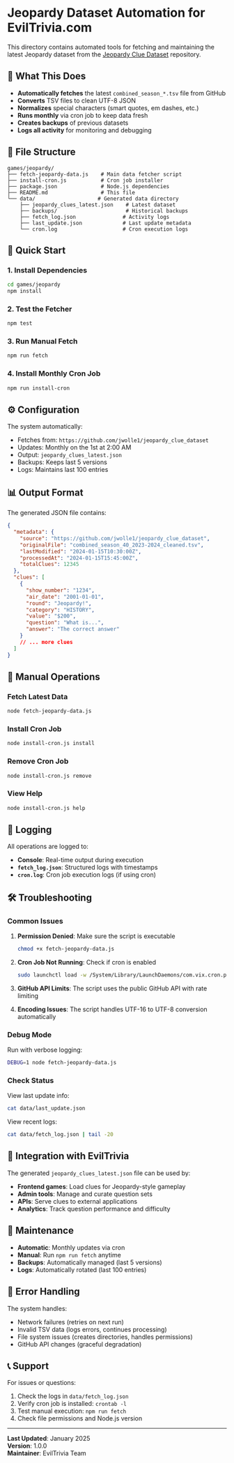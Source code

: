 # Jeopardy Dataset Automation for EvilTrivia.com

This directory contains automated tools for fetching and maintaining the latest Jeopardy dataset from the [Jeopardy Clue Dataset](https://github.com/jwolle1/jeopardy_clue_dataset) repository.

## 🎯 What This Does

- **Automatically fetches** the latest `combined_season_*.tsv` file from GitHub
- **Converts** TSV files to clean UTF-8 JSON
- **Normalizes** special characters (smart quotes, em dashes, etc.)
- **Runs monthly** via cron job to keep data fresh
- **Creates backups** of previous datasets
- **Logs all activity** for monitoring and debugging

## 📁 File Structure

```
games/jeopardy/
├── fetch-jeopardy-data.js    # Main data fetcher script
├── install-cron.js           # Cron job installer
├── package.json              # Node.js dependencies
├── README.md                 # This file
└── data/                    # Generated data directory
    ├── jeopardy_clues_latest.json    # Latest dataset
    ├── backups/                      # Historical backups
    ├── fetch_log.json               # Activity logs
    ├── last_update.json             # Last update metadata
    └── cron.log                     # Cron execution logs
```

## 🚀 Quick Start

### 1. Install Dependencies

```bash
cd games/jeopardy
npm install
```

### 2. Test the Fetcher

```bash
npm test
```

### 3. Run Manual Fetch

```bash
npm run fetch
```

### 4. Install Monthly Cron Job

```bash
npm run install-cron
```

## ⚙️ Configuration

The system automatically:
- Fetches from: `https://github.com/jwolle1/jeopardy_clue_dataset`
- Updates: Monthly on the 1st at 2:00 AM
- Output: `jeopardy_clues_latest.json`
- Backups: Keeps last 5 versions
- Logs: Maintains last 100 entries

## 📊 Output Format

The generated JSON file contains:

```json
{
  "metadata": {
    "source": "https://github.com/jwolle1/jeopardy_clue_dataset",
    "originalFile": "combined_season_40_2023-2024_cleaned.tsv",
    "lastModified": "2024-01-15T10:30:00Z",
    "processedAt": "2024-01-15T15:45:00Z",
    "totalClues": 12345
  },
  "clues": [
    {
      "show_number": "1234",
      "air_date": "2001-01-01",
      "round": "Jeopardy!",
      "category": "HISTORY",
      "value": "$200",
      "question": "What is...",
      "answer": "The correct answer"
    }
    // ... more clues
  ]
}
```

## 🔧 Manual Operations

### Fetch Latest Data

```bash
node fetch-jeopardy-data.js
```

### Install Cron Job

```bash
node install-cron.js install
```

### Remove Cron Job

```bash
node install-cron.js remove
```

### View Help

```bash
node install-cron.js help
```

## 📝 Logging

All operations are logged to:
- **Console**: Real-time output during execution
- **`fetch_log.json`**: Structured logs with timestamps
- **`cron.log`**: Cron job execution logs (if using cron)

## 🛠️ Troubleshooting

### Common Issues

1. **Permission Denied**: Make sure the script is executable
   ```bash
   chmod +x fetch-jeopardy-data.js
   ```

2. **Cron Job Not Running**: Check if cron is enabled
   ```bash
   sudo launchctl load -w /System/Library/LaunchDaemons/com.vix.cron.plist
   ```

3. **GitHub API Limits**: The script uses the public GitHub API with rate limiting

4. **Encoding Issues**: The script handles UTF-16 to UTF-8 conversion automatically

### Debug Mode

Run with verbose logging:
```bash
DEBUG=1 node fetch-jeopardy-data.js
```

### Check Status

View last update info:
```bash
cat data/last_update.json
```

View recent logs:
```bash
cat data/fetch_log.json | tail -20
```

## 🔄 Integration with EvilTrivia

The generated `jeopardy_clues_latest.json` file can be used by:

- **Frontend games**: Load clues for Jeopardy-style gameplay
- **Admin tools**: Manage and curate question sets
- **APIs**: Serve clues to external applications
- **Analytics**: Track question performance and difficulty

## 📅 Maintenance

- **Automatic**: Monthly updates via cron
- **Manual**: Run `npm run fetch` anytime
- **Backups**: Automatically managed (last 5 versions)
- **Logs**: Automatically rotated (last 100 entries)

## 🚨 Error Handling

The system handles:
- Network failures (retries on next run)
- Invalid TSV data (logs errors, continues processing)
- File system issues (creates directories, handles permissions)
- GitHub API changes (graceful degradation)

## 📞 Support

For issues or questions:
1. Check the logs in `data/fetch_log.json`
2. Verify cron job is installed: `crontab -l`
3. Test manual execution: `npm run fetch`
4. Check file permissions and Node.js version

---

**Last Updated**: January 2025  
**Version**: 1.0.0  
**Maintainer**: EvilTrivia Team
